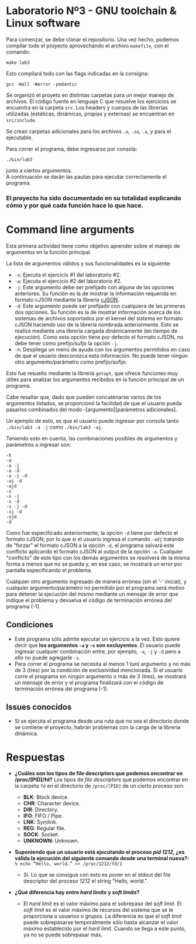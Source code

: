 # Laboratorio Nº3 - GNU toolchain & Linux software

Para comenzar, se debe clonar el repositorio. Una vez hecho, podemos compilar todo el proyecto aprovechando el archivo `makefile`, con el comando:

`make lab3`

Esto compilará todo con las flags indicadas en la consigna:

`gcc -Wall -Werror -pedantic`

Se organizó el proyeto en distintas carpetas para un mejor manejo de archivos. El código fuente en lenguaje C que resuelve los ejercicios se encuentra en la carpeta `src`. Los headers y cuerpos de las librerías utilizadas (estáticas, dinámicas, propias y externas) se encuentran en `src/include`.

Se crean carpetas adicionales para los archivos `.o`, `.so`, `.a`, y para el ejecutable.

Para correr el programa, debe ingresarse por consola:

`./bin/lab3`

junto a ciertos argumentos.  
A continuación se darán las pautas para ejecutar correctamente el programa.

### **El proyecto ha sido documentado en su totalidad explicando cómo y por qué cada función hace lo que hace.**

# Command line arguments
Esta primera actividad tiene como objetivo aprender sobre el manejo de argumentos en la función principal.

La lista de argumentos válidos y sus funcionalidades es la siguiente:

- `-s`: Ejecuta el ejercicio #1 del laboratorio #2.
- `-a`: Ejecuta el ejercicio #2 del laboratorio #2.
- `-j`: Este argumento debe ser prefijado con alguna de las opciones anteriores. Su función es la de mostrar la información requerida en formato cJSON mediante la librería [cJSON](https://github.com/DaveGamble/cJSON).
- `-d`: Este argumento puede ser prefijado con cualquiera de las primeras dos opciones. Su función es la de mostrar información acerca de los sistemas de archivos soportados por el kernel del sistema en formato cJSON haciendo uso de la librería nombrada anteriormente. Esto se realiza mediante una librería cargada dinámicamente (en tiempo de ejecución). Como esta opción tiene por defecto el formato cJSON, no debe tener como prefijo/sufjo la opción `-j`.
- `-h`: Despliega un menú de ayuda con los argumentos permitidos en caso de que el usuario desconozca esta información. No puede tener ningún otro argumento/parámetro como prefijo/sufijo.

Esto fue resuelto mediante la librería `getopt`, que ofrece funciones muy útiles para analizar los argumentos recibidos en la función principal de un programa.

Cabe resaltar que, dado que pueden concatenarse varios de los argumentos listados, se proporcionó la facilidad de que el usuario pueda pasarlos combinados del modo -[argumento][parámetros adicionales].

Un ejemplo de esto, es que el usuario puede ingresar por consola tanto `./bin/lab3 -a -j` como `./bin/lab3 -aj`.

Teniendo esto en cuenta, las combinaciones posibles de argumentos y parámetros a ingresar son:
```
-h
-a
-a -j
-a -d
-a -j -d
-aj -d
-ajd
-s
-s -j
-s -d
-s -j -d
-sj -d
-sjd
-d
```

Como fue especificado anteriormente, la opción `-d` tiene por defecto el formato cJSON; por lo que si el usuario ingresa el comando `-adj` tratando de "forzar" el formato cJSON a la opción `-d`, el programa salvará este conflicto aplicando el formato cJSON al output de la opción `-a`. Cualquier "conflicto" de este tipo con los demás argumentos se resolverá de la misma forma a menos que no se pueda y, en ese caso, se mostrará un error por pantalla especificando el problema.

Cualquier otro argumento ingresado de manera errónea (sin el '-' inicial), y cualquier argumento/parámetro no permitido por el programa será motivo para detener la ejecución del mismo mediante un mensaje de error que indique el problema y devuelva el código de terminación errónea del programa (-1).

## Condiciones

- Este programa sólo admite ejecutar un ejercicio a la vez. Esto quiere decir que **los argumentos `-a` y `-s` son excluyentes**. El usuario puede ingresar cualquier combinación entre, por ejemplo, `-a`, `-j` y `-d` pero a ello no puede agregarle `-s`.
- Para correr el programa se necesita al menos 1 (un) argumento y no más de 3 (tres) por la condición de exclusividad mencionada. Si el usuario corre el programa sin ningún argumento o más de 3 (tres), se mostrará un mensaje de error y el programa finalizará con el código de terminación errónea del programa (-1).

## Issues conocidos

- Si se ejecuta el programa desde una ruta que no sea el directorio donde se contiene el proyecto, habrán problemas con la carga de la librería dinámica.

# Respuestas

- **¿Cuáles son los tipos de file descriptors que podemos encontrar en /proc/[PID]/fd?**
    Los tipos de *file descriptors* que podemos encontrar en la carpeta `fd` en el directorio de `/proc/[PID]` de un cierto proceso son:
  - **BLK**: Block device.
  - **CHR**: Character device.
  - **DIR**: Directory.
  - **IFO**: FIFO / Pipe.
  - **LNK**: Symlink.
  - **REG**: Regular file.
  - **SOCK**: Socket.
  - **UNKNOWN**: Unknown.
- **Suponiendo que un usuario está ejecutando el proceso _pid 1212_, ¿es válida la ejecución del siguiente comando desde una terminal nueva?:**
`% echo “Hello, world.” >> /proc/1212/fd/1`
    - Sí. Lo que se consigue con esto es poner en el stdout del file descriptor del proceso *1212* el string "Hello, world.".
  
- **¿Qué diferencia hay entre _hard limits_ y _soft limits_?**
    - El *hard limit* es el valor máximo para el sobrepaso del *soft limit*. El *soft limit* es el valor máximo de recursos del sistema que se le proporciona a usuarios o grupos. La diferencia es que el *soft limit* puede sobrepasarse temporalmente sólo hasta alcanzar el valor máximo establecido por el *hard limit*. Cuando se llega a este punto, ya no se puede sobrepasar más.
